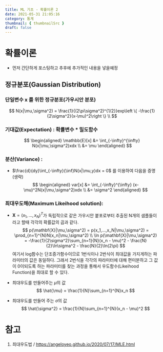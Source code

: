 ```yaml
---
title: ML 기초 - 확률이론 2
date: 2021-05-31 21:05:16
category: 통계
thumbnail: { thumbnailSrc }
draft: false
---
```

# 확률이론
* 먼저 간단하게 포스팅하고 추후에 추가적인 내용을 넣을예정
## 정규분포(Gaussian Distribution)
### 단일변수 x 를 위한 정규분포(가우시안 분포)
$$
N(x|\mu,\sigma^2) = \frac{1}{(2\pi\sigma^2)^{1/2}}exp\left \{ -\frac{1}{2\sigma^2}(x-\mu)^2\right \} \\
$$

### 기대값(Expectation) : 확률변수 * 밀도함수
$$
\begin{aligned}
\mathbb{E}[x] &= \int_{-\infty}^{\infty} N(x|\mu,\sigma^2)xdx \\ 
&= \mu
\end{aligned}
$$

### 분산(Variance) :
* $\frac{d}{dy}\int_{-\infty}{\inf}N(x|\mu,y)dx = 0$ 를 이용하여 다음을 증명(생략)
$$
\begin{aligned}
var[x] &= \int_{-\infty}^{\infty} (x-\mu)^2N(x|\mu,\sigma^2)xdx \\
&= \sigma^2
\end{aligned}
$$

### 최대우도해(Maximum Likeihood solution):
* $\mathbf{X} = (x_1,...,x_N)^T$가 독립적으로 같은 가우시안 붙포로부터 추출된 N개의 샘플들이라고 할때 각각의 확률값의 곱과 같다.
$$
p(\mathbf{X}|\mu,\sigma^2) = p(x_1,...,x_N|\mu,\sigma^2) = \prod_{n=1}^{N}N(x_n|\mu,\sigma^2) \\
\ln p(\mathbf{X}|\mu,\sigma^2) = -\frac{1}{2\sigma^2}\sum_{n=1}{N}(x_n - \mu)^2 - \frac{N}{2}\ln\sigma^2 - \frac{N}{2}\ln(2\pi)
$$
여기서 log함수는 단조증가함수이므로 1번식이나 2번식이 최대값을 가지게하는 파라미터의 값은 동일하다. 그래서 2번식을 각각의 파라미터에 대해 편미분하고 그 값이 0이되도록 하는 파라미터를 찾는 과정을 통해서 우도함수(Likeihood Function)을 최대로 할 수 있다.

* 최대우도를 만들어주는 $\mu$의 값
$$
\hat{\mu} = \frac{1}{N}\sum_{n=1}^{N}x_n
$$

* 최대우도를 만들어 주는 $\sigma$의 값
$$
\hat{\sigma^2} = \frac{1}{N}\sum_{n=1}^{N}(x_n - \mu)^2
$$

# 참고
1. 최대우도법 / https://angeloyeo.github.io/2020/07/17/MLE.html